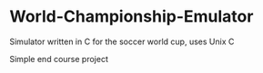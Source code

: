 # World-Championship-Emulator
Simulator written in C for the soccer world cup, uses Unix C


Simple end course project

